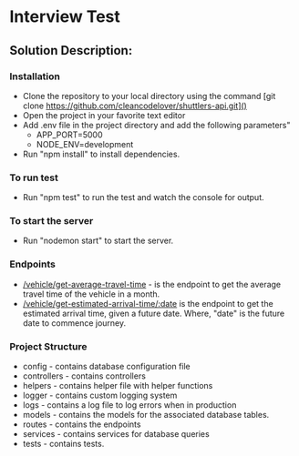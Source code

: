 # Interview Test

## Solution Description:

### Installation
- Clone the repository to your local directory using the command [git clone https://github.com/cleancodelover/shuttlers-api.git]()
- Open the project in your favorite text editor
- Add .env file in the project directory and add the following parameters"
  - APP_PORT=5000
  - NODE_ENV=development
- Run "npm install" to install dependencies.

### To run test
- Run "npm test" to run the test and watch the console for output.

### To start the server
- Run "nodemon start" to start the server.

### Endpoints
- [/vehicle/get-average-travel-time]() - is the endpoint to get the average travel time of the vehicle in a month.
- [/vehicle/get-estimated-arrival-time/:date]() is the endpoint to get the estimated arrival time, given a future date. Where, "date" is the future date to commence journey.

### Project Structure
- config - contains database configuration file
- controllers - contains controllers
- helpers - contains helper file with helper functions
- logger - contains custom logging system
- logs - contains a log file to log errors when in production
- models - contains the models for the associated database tables.
- routes - contains the endpoints
- services - contains services for database queries
- tests - contains tests.